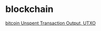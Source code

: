 # blockchain
<a href = "https://bitcoin.org/bitcoin.pdf"> bitcoin </a>
<a href = "https://smithandcrown.com/glossary/unspent-transaction-outputs-utxo/"> Unspent Transaction Output, UTXO </a>
